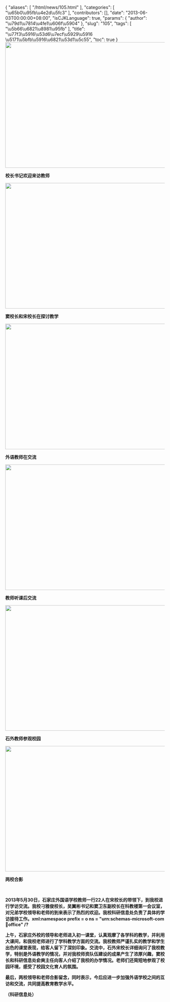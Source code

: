 {
    "aliases": [
        "/html/news/105.html"
    ],
    "categories": [
        "\u65b0\u95fb\u4e2d\u5fc3"
    ],
    "contributors": [],
    "date": "2013-06-03T00:00:00+08:00",
    "isCJKLanguage": true,
    "params": {
        "author": "\u79d1\u7814\u4fe1\u606f\u5904"
    },
    "slug": "105",
    "tags": [
        "\u5b66\u6821\u8981\u95fb"
    ],
    "title": "\u77f3\u5916\u53d6\u7ecf\u5929\u5916 \u5171\u5bfb\u5916\u6821\u53d1\u5c55",
    "toc": true
}
**<img
    src="https://cdn.tfls.online/mirror/full/08e860178a9174c7bad2cbab82f36b1d35b8a652.jpg"
    style="display:block;margin-left:auto;margin-right:auto;"
    decoding="async"
    fetchpriority="auto"
    loading="lazy"
    height="397"
    width="600"
/>**

**校长书记欢迎来访教师**

**<img
    src="https://cdn.tfls.online/mirror/full/331d224c03dd0ceec9af4624424811594a3270f5.jpg"
    style="display:block;margin-left:auto;margin-right:auto;"
    decoding="async"
    fetchpriority="auto"
    loading="lazy"
    height="397"
    width="600"
/>**

**窦校长和宋校长在探讨教学**

**<img
    src="https://cdn.tfls.online/mirror/full/23fc4f0a823655bb4d56581fd5c41a4e95bf4319.jpg"
    style="display:block;margin-left:auto;margin-right:auto;"
    decoding="async"
    fetchpriority="auto"
    loading="lazy"
    height="397"
    width="600"
/>**

**外语教师在交流**

**<img
    src="https://cdn.tfls.online/mirror/full/0f2d15b39bd7e2972209f24ffc1dfdc3c8a72694.jpg"
    style="display:block;margin-left:auto;margin-right:auto;"
    decoding="async"
    fetchpriority="auto"
    loading="lazy"
    height="397"
    width="600"
/>**

**教师听课后交流**

**<img
    src="https://cdn.tfls.online/mirror/full/2f409a5bb72548d5798d7ed846c18171f32e528d.jpg"
    style="display:block;margin-left:auto;margin-right:auto;"
    decoding="async"
    fetchpriority="auto"
    loading="lazy"
    height="397"
    width="600"
/>**

**石外教师参观校园**

**<img
    src="https://cdn.tfls.online/mirror/full/b09357c2b103377b90050d87bc01fe8e0dbb30c3.jpg"
    style="display:block;margin-left:auto;margin-right:auto;"
    decoding="async"
    fetchpriority="auto"
    loading="lazy"
    height="397"
    width="600"
/>**

**两校合影**

 

**2013年5月30日，石家庄外国语学校教师一行22人在宋校长的带领下，到我校进行学访交流。我校刁雅俊校长，吴翼彬书记和窦卫东副校长在科教楼第一会议室，对兄弟学校领导和老师的到来表示了热烈的欢迎。我校科研信息处负责了具体的学访接待工作。xml:namespace prefix = o ns = "urn:schemas-microsoft-com:office:office" /?**

**上午，石家庄外校的领导和老师进入初一课堂，认真观摩了各学科的教学，并利用大课间，和我校老师进行了学科教学方面的交流。我校教师严谨扎实的教学和学生出色的课堂表现，给客人留下了深刻印象。交流中，石外宋校长详细询问了我校教学，特别是外语教学的情况，并对我校师资队伍建设的成果产生了浓厚兴趣，窦校长和科研信息处俞爽主任向客人介绍了我校的办学情况。老师们还简短地参观了校园环境，感受了校园文化育人的氛围。**

**最后，两校领导和老师合影留念，同时表示，今后应进一步加强外语学校之间的互访和交流，共同提高教育教学水平。**

**（科研信息处）**

 

